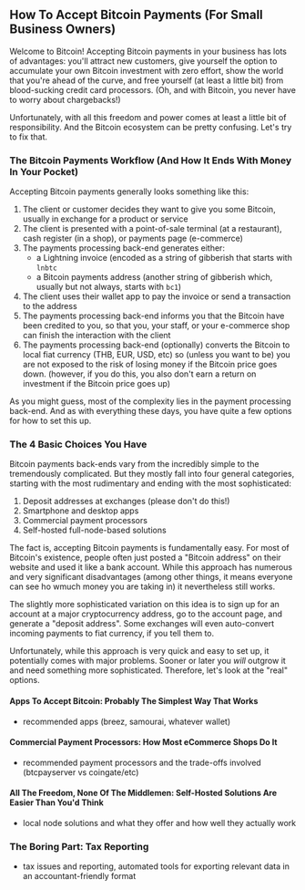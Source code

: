 ## How To Accept Bitcoin Payments (For Small Business Owners)

Welcome to Bitcoin! Accepting Bitcoin payments in your business has lots of
advantages: you'll attract new customers, give yourself the option to
accumulate your own Bitcoin investment with zero effort, show the world that
you're ahead of the curve, and free yourself (at least a little bit) from
blood-sucking credit card processors. (Oh, and with Bitcoin, you never have to
worry about chargebacks!)

Unfortunately, with all this freedom and power comes at least a little bit of
responsibility. And the Bitcoin ecosystem can be pretty confusing. Let's try to
fix that.

### The Bitcoin Payments Workflow (And How It Ends With Money In Your Pocket)

Accepting Bitcoin payments generally looks something like this:

1. The client or customer decides they want to give you some Bitcoin, usually
   in exchange for a product or service
1. The client is presented with a point-of-sale terminal (at a restaurant),
   cash register (in a shop), or payments page (e-commerce)
1. The payments processing back-end generates either:
    - a Lightning invoice (encoded as a string of gibberish that starts with
      `lnbtc`
    - a Bitcoin payments address (another string of gibberish which, usually
      but not always, starts with `bc1`)
1. The client uses their wallet app to pay the invoice or send a transaction to
   the address
1. The payments processing back-end informs you that the Bitcoin have been
   credited to you, so that you, your staff, or your e-commerce shop can finish
   the interaction with the client
1. The payments processing back-end (optionally) converts the Bitcoin to local
   fiat currency (THB, EUR, USD, etc) so (unless you want to be) you are not
   exposed to the risk of losing money if the Bitcoin price goes down.
   (however, if you do this, you also don't earn a return on investment if the
   Bitcoin price goes up)

As you might guess, most of the complexity lies in the payment processing
back-end. And as with everything these days, you have quite a few options for
how to set this up.

### The 4 Basic Choices You Have

Bitcoin payments back-ends vary from the incredibly simple to the tremendously
complicated. But they mostly fall into four general categories, starting with
the most rudimentary and ending with the most sophisticated:

1. Deposit addresses at exchanges (please don't do this!)
1. Smartphone and desktop apps
1. Commercial payment processors
1. Self-hosted full-node-based solutions

The fact is, accepting Bitcoin payments is fundamentally easy. For most of
Bitcoin's existence, people often just posted a "Bitcoin address" on their
website and used it like a bank account. While this approach has numerous and
very significant disadvantages (among other things, it means everyone can see
ho wmuch money you are taking in) it nevertheless still works.

The slightly more sophisticated variation on this idea is to sign up for an
account at a major cryptocurrency address, go to the account page, and generate
a "deposit address". Some exchanges will even auto-convert incoming payments to
fiat currency, if you tell them to.

Unfortunately, while this approach is very quick and easy to set up, it
potentially comes with major problems. Sooner or later you *will* outgrow it
and need something more sophisticated. Therefore, let's look at the "real"
options.

#### Apps To Accept Bitcoin: Probably The Simplest Way That Works

- recommended apps (breez, samourai, whatever wallet)

#### Commercial Payment Processors: How Most eCommerce Shops Do It

- recommended payment processors and the trade-offs involved (btcpayserver vs coingate/etc)

#### All The Freedom, None Of The Middlemen: Self-Hosted Solutions Are Easier Than You'd Think

- local node solutions and what they offer and how well they actually work

### The Boring Part: Tax Reporting

- tax issues and reporting, automated tools for exporting relevant data in an accountant-friendly format

